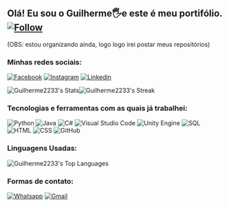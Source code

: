 ## Olá! Eu sou o Guilherme🖐️e este é meu portifólio.   [![Follow](https://img.shields.io/github/followers/Guilherme2233.svg?style=social&label=Followers&maxAge=2592000)]()
(OBS: estou organizando ainda, logo logo irei postar meus repositórios)
### Minhas redes sociais:

[![Facebook](https://img.shields.io/badge/Facebook-1877F2?style=for-the-badge&logo=facebook&logoColor=white)](https://www.facebook.com/profile.php?id=100017602292327)
[![Instagram](https://img.shields.io/badge/Instagram-E4405F?style=for-the-badge&logo=instagram&logoColor=white)](https://www.instagram.com/_guii_sb/)
[![Linkedin](https://img.shields.io/badge/LinkedIn-0077B5?style=for-the-badge&logo=linkedin&logoColor=white)](https://www.linkedin.com/in/guilherme-de-souza-6b6682256/)


![Guilherme2233's Stats](https://github-readme-stats.vercel.app/api?username=Guilherme2233&theme=react&show_icons=true&hide_border=true&count_private=true)![Guilherme2233's Streak](https://github-readme-streak-stats.herokuapp.com/?user=Guilherme2233&theme=react&hide_border=true) 
### Tecnologias e ferramentas com as quais já trabalhei:
![Python](https://img.shields.io/badge/Python-3776AB?style=for-the-badge&logo=python&logoColor=white)
![Java](https://img.shields.io/badge/Java-ED8B00?style=for-the-badge&logo=openjdk&logoColor=white)
![C#](https://img.shields.io/badge/C%23-239120?style=for-the-badge&logo=c-sharp&logoColor=white)
![Visual Studio Code](https://img.shields.io/badge/Visual_Studio_Code-0078D4?style=for-the-badge&logo=visual%20studio%20code&logoColor=white)
![Unity Engine](https://img.shields.io/badge/Unity_Engine-100000?style=for-the-badge&logo=unity&logoColor=white)
![SQL](https://img.shields.io/badge/MySQL-005C84?style=for-the-badge&logo=mysql&logoColor=white)
![HTML](https://img.shields.io/badge/HTML5-E34F26?style=for-the-badge&logo=html5&logoColor=white)
![CSS](https://img.shields.io/badge/CSS3-1572B6?style=for-the-badge&logo=css3&logoColor=white)
![GitHub](https://img.shields.io/badge/GitHub-100000?style=for-the-badge&logo=github&logoColor=white)


### Linguagens Usadas:
![Guilherme2233's Top Languages](https://github-readme-stats.vercel.app/api/top-langs/?username=Guilherme2233&theme=react&show_icons=true&hide_border=true&layout=compact)

### Formas de contato:
[![Whatsapp](https://img.shields.io/badge/WhatsApp-25D366?style=for-the-badge&logo=whatsapp&logoColor=white)](https://wa.me/5517992510527?text=%20Ol%C3%A1%2C%20Agrade%C3%A7o%20por%20entrar%20em%20contato.%20Responderei%20assim%20que%20poss%C3%ADvel)
[![Gmail](https://img.shields.io/badge/Gmail-D14836?style=for-the-badge&logo=gmail&logoColor=white)](mailto:guilhermesouza2233@gmail.com)




